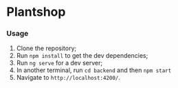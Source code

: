 # Plantshop

### Usage
1. Clone the repository;
2. Run `npm install` to get the dev dependencies;
3. Run `ng serve` for a dev server;
4. In another terminal, run `cd backend` and then `npm start`
4. Navigate to `http://localhost:4200/`.
